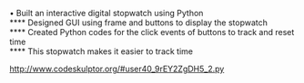 •	Built an interactive digital stopwatch using Python  
**** Designed GUI using frame and buttons to display the stopwatch  
**** Created Python codes for the click events of buttons to track and reset time  
**** This stopwatch makes it easier to track time  

 

http://www.codeskulptor.org/#user40_9rEY2ZgDH5_2.py
